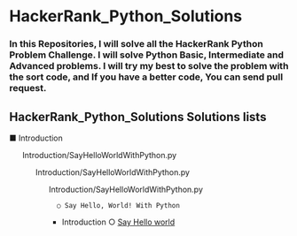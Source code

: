 # HackerRank_Python_Solutions
### In this Repositories, I will solve all the HackerRank Python Problem Challenge. I will solve Python Basic, Intermediate and Advanced problems. I will try my best to solve the problem with the sort code, and If you have a better code, You can send pull request. 
## HackerRank_Python_Solutions Solutions lists


■ Introduction 
<ul>Introduction/SayHelloWorldWithPython.py</>
      <ul>Introduction/SayHelloWorldWithPython.py</>
      <ul>Introduction/SayHelloWorldWithPython.py</>
      
      ○ Say Hello, World! With Python
      
      

- Introduction 
○ [Say Hello world](Introduction/SayHelloWorldWithPython.py)

